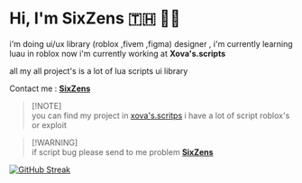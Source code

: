 # Hi, I'm SixZens 🇹🇭 👨‍💻
i'm doing ui/ux library (roblox ,fivem ,figma) designer , i'm currently learning luau in roblox
now i'm currently working at **Xova's.scripts**

all my all project's is a lot of lua scripts ui library

Contact me : <a href="https://discord.com/users/692757513631825940">**SixZens**</a>

> [!NOTE]\
> you can find my project in <a href="https://github.com/SixZensED/xova-s.scripts">xova's.scritps</a> i have a lot of script roblox's or exploit

> [!WARNING]\
> if script bug please send to me problem <a href="https://discord.com/users/692757513631825940">**SixZens**</a>

[![GitHub Streak](https://streak-stats.demolab.com?user=SixZensED&theme=discord-old-blurple&hide_border=true&border_radius=5.3&date_format=M%20j%5B%2C%20Y%5D&exclude_days=Mon&hide_total_contributions=true&hide_current_streak=true)](https://git.io/streak-stats)
